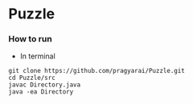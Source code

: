 # Puzzle

### How to run

*  In terminal

```
git clone https://github.com/pragyarai/Puzzle.git
cd Puzzle/src
javac Directory.java
java -ea Directory
```
